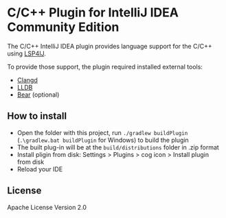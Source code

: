 # C/C++ Plugin for IntelliJ IDEA Community Edition

The C/C++ IntelliJ IDEA plugin provides language support for the C/C++ using [LSP4IJ](https://github.com/redhat-developer/lsp4ij).

To provide those support, the plugin required installed external tools:

 * [Clangd](https://github.com/clangd/clangd)
 * [LLDB](https://github.com/llvm/llvm-project/tree/main/lldb)
 * [Bear](https://github.com/rizsotto/Bear) (optional)

## How to install

- Open the folder with this project, run `./gradlew buildPlugin` (`.\gradlew.bat buildPlugin` for Windows) to build the plugin
- The built plug-in will be at the `build/distributions` folder in .zip format
- Install pligin from disk: Settings > Plugins > cog icon > Install plugin from disk
- Reload your IDE

## License

Apache License Version 2.0
